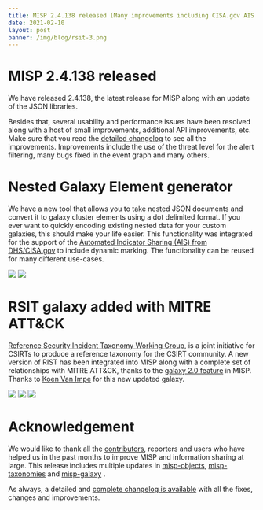 ```yaml
---
title: MISP 2.4.138 released (Many improvements including CISA.gov AIS dynamic marking functionality, RSIT galaxy added)
date: 2021-02-10
layout: post
banner: /img/blog/rsit-3.png
---
```


# MISP 2.4.138 released

We have released 2.4.138, the latest release for MISP along with an update of the JSON libraries.

Besides that, several usability and performance issues have been resolved along with a host of small improvements, additional API improvements, etc. Make sure that you read the [detailed changelog](/Changelog.txt) to see all the improvements. Improvements include the use of the threat level for the alert filtering, many bugs fixed in the event graph and many others.

# Nested Galaxy Element generator

We have a new tool that allows you to take nested JSON documents and convert it to galaxy cluster elements using a dot delimited format. If you ever want to quickly encoding existing nested data for your custom galaxies, this should make your life easier. This functionality was integrated for the support of the [Automated Indicator Sharing (AIS) from DHS/CISA.gov](https://www.cisa.gov/sites/default/files/publications/AIS%20Brokering%20Between%20the%20Non-Federal%20Entities%20Sharing%20Community%20and%20the%20Federal%20Entities%20Sharing%20Community.pdf) to include dynamic marking. The functionality can be reused for many different use-cases.

![](https://raw.githubusercontent.com/MISP/misp-training/main/a.10-galaxy-2.0/pics/json-view.png)
![](https://raw.githubusercontent.com/MISP/misp-training/main/a.10-galaxy-2.0/pics/tabular-view.png)

# RSIT galaxy added with MITRE ATT&CK 

[Reference Security Incident Taxonomy Working Group](https://github.com/enisaeu/Reference-Security-Incident-Taxonomy-Task-Force), is a joint initiative for CSIRTs to produce a reference taxonomy for the CSIRT community. A new version of RIST has been integrated into MISP along with a complete set of relationships with MITRE ATT&CK, thanks to the [galaxy 2.0 feature](/2020/12/16/MISP.2.4.135.released.html) in MISP. Thanks to [Koen Van Impe](https://www.cudeso.be/) for this new updated galaxy.

![](/img/blog/rsit-3.png)
![](/img/blog/rsit-3.png)
![](/img/blog/rsit-3.png)


# Acknowledgement

We would like to thank all the [contributors](/contributors), reporters and users who have helped us in the past months to improve MISP and information sharing at large. This release includes multiple updates in [misp-objects](/objects.html), [misp-taxonomies](/taxonomies.html) and [misp-galaxy](/galaxy.html)
.

As always, a detailed and [complete changelog is available](/Changelog.txt) with all the fixes, changes and improvements.

